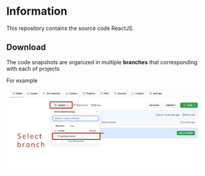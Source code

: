 # Information

This repository contains the source code ReactJS.

## Download

The code snapshots are organized in multiple **branches** that corresponding with each of projects

For example

![Click on the branch dropdown and then select the appropriate branch for the project you're looking for](./Select-branch.png)